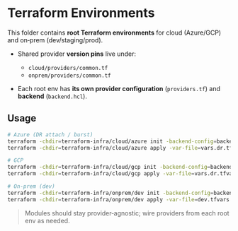 # Terraform Environments

This folder contains **root Terraform environments** for cloud (Azure/GCP) and on‑prem (dev/staging/prod).

- Shared provider **version pins** live under:
  - `cloud/providers/common.tf`
  - `onprem/providers/common.tf`

- Each root env has **its own provider configuration** (`providers.tf`) and **backend** (`backend.hcl`).

## Usage

```bash
# Azure (DR attach / burst)
terraform -chdir=terraform-infra/cloud/azure init -backend-config=backend.hcl
terraform -chdir=terraform-infra/cloud/azure apply -var-file=vars.dr.tfvars

# GCP
terraform -chdir=terraform-infra/cloud/gcp init -backend-config=backend.hcl
terraform -chdir=terraform-infra/cloud/gcp apply -var-file=vars.dr.tfvars

# On‑prem (dev)
terraform -chdir=terraform-infra/onprem/dev init -backend-config=backend.hcl
terraform -chdir=terraform-infra/onprem/dev apply -var-file=dev.tfvars
```

> Modules should stay provider‑agnostic; wire providers from each root env as needed.
